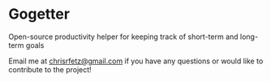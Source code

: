 # Gogetter
Open-source productivity helper for keeping track of short-term and long-term goals

Email me at chrisrfetz@gmail.com if you have any questions or would like to contribute to the project!
